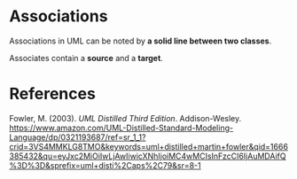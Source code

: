 # Associations 

Associations in UML can be noted by **a solid line between two classes**. 

Associates contain a **source** and a **target**. 

# References 
Fowler, M. (2003). *UML Distilled Third Edition*. Addison-Wesley. <https://www.amazon.com/UML-Distilled-Standard-Modeling-Language/dp/0321193687/ref=sr_1_1?crid=3VS4MMKLG8TMO&keywords=uml+distilled+martin+fowler&qid=1666385432&qu=eyJxc2MiOiIwLjAwIiwicXNhIjoiMC4wMCIsInFzcCI6IjAuMDAifQ%3D%3D&sprefix=uml+disti%2Caps%2C79&sr=8-1> 
